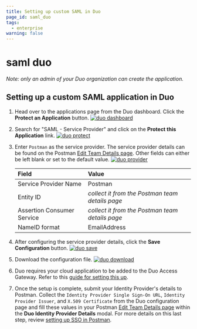 ```yaml
---
title: Setting up custom SAML in Duo
page_id: saml_duo
tags:
  - enterprise
warning: false
---
```


# saml duo

_Note: only an admin of your Duo organization can create the application._

## Setting up a custom SAML application in Duo

1. Head over to the applications page from the Duo dashboard. Click the **Protect an Application** button. [![duo dashboard](https://s3.amazonaws.com/postman-static-getpostman-com/postman-docs/duo_dashboard.png)](https://s3.amazonaws.com/postman-static-getpostman-com/postman-docs/duo_dashboard.png)
2. Search for "SAML - Service Provider" and click on the **Protect this Application** link. [![duo protect](https://s3.amazonaws.com/postman-static-getpostman-com/postman-docs/duo_protect.png)](https://s3.amazonaws.com/postman-static-getpostman-com/postman-docs/duo_protect.png)
3. Enter `Postman` as the service provider. The service provider details can be found on the Postman [Edit Team Details page](https://go.postman.co/settings/team/general). Other fields can either be left blank or set to the default value. [![duo provider](https://s3.amazonaws.com/postman-static-getpostman-com/postman-docs/duo_provider.png)](https://s3.amazonaws.com/postman-static-getpostman-com/postman-docs/duo_provider.png)

   | **Field** | **Value** |
   | :--- | :--- |
   | Service Provider Name | Postman |
   | Entity ID | _collect it from the Postman team details page_ |
   | Assertion Consumer Service | _collect it from the Postman team details page_ |
   | NameID format | EmailAddress |

4. After configuring the service provider details, click the **Save Configuration** button. [![duo save](https://s3.amazonaws.com/postman-static-getpostman-com/postman-docs/duo_save.png)](https://s3.amazonaws.com/postman-static-getpostman-com/postman-docs/duo_save.png)
5. Download the configuration file. [![duo download](https://s3.amazonaws.com/postman-static-getpostman-com/postman-docs/duo_download.png)](https://s3.amazonaws.com/postman-static-getpostman-com/postman-docs/duo_download.png)
6. Duo requires your cloud application to be added to the Duo Access Gateway. Refer to this [guide for setting this up](https://duo.com/docs/dag-generic).
7. Once the setup is complete, submit your Identity Provider's details to Postman. Collect the `Identity Provider Single Sign-On URL`, `Identity Provider Issuer`, and `X.509 Certificate` from the Duo configuration page and fill these values in your Postman [Edit Team Details page](https://go.postman.co/settings/team/general) within the **Duo Identity Provider Details** modal. For more details on this last step, review [setting up SSO in Postman](https://github.com/kaustavdm/postman-docs-test/tree/b9c2cefa916197b408de633b2ecb1d256acf0a06/docs/enterprise/sso/admin_sso/README.md).

